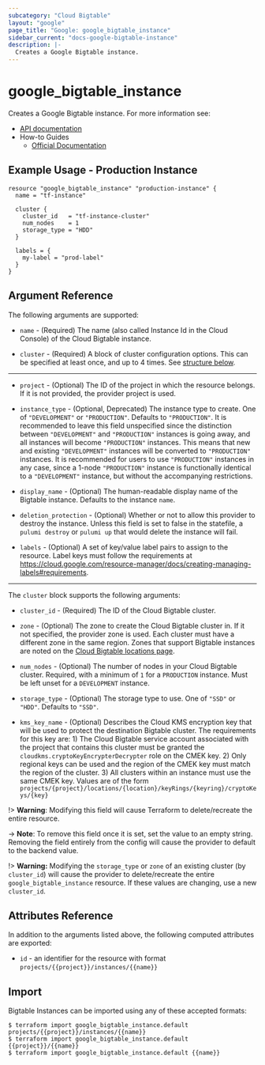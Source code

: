 ```yaml
---
subcategory: "Cloud Bigtable"
layout: "google"
page_title: "Google: google_bigtable_instance"
sidebar_current: "docs-google-bigtable-instance"
description: |-
  Creates a Google Bigtable instance.
---
```


# google_bigtable_instance

Creates a Google Bigtable instance. For more information see:

* [API documentation](https://cloud.google.com/bigtable/docs/reference/admin/rest/v2/projects.instances.clusters)
* How-to Guides
    * [Official Documentation](https://cloud.google.com/bigtable/docs)


## Example Usage - Production Instance

```hcl
resource "google_bigtable_instance" "production-instance" {
  name = "tf-instance"

  cluster {
    cluster_id   = "tf-instance-cluster"
    num_nodes    = 1
    storage_type = "HDD"
  }

  labels = {
    my-label = "prod-label"
  }
}
```


## Argument Reference

The following arguments are supported:

* `name` - (Required) The name (also called Instance Id in the Cloud Console) of the Cloud Bigtable instance.

* `cluster` - (Required) A block of cluster configuration options. This can be specified at least once, and up to 4 times.
See [structure below](#nested_cluster).

-----

* `project` - (Optional) The ID of the project in which the resource belongs. If it
    is not provided, the provider project is used.

* `instance_type` - (Optional, Deprecated) The instance type to create. One of `"DEVELOPMENT"` or `"PRODUCTION"`. Defaults to `"PRODUCTION"`.
    It is recommended to leave this field unspecified since the distinction between `"DEVELOPMENT"` and `"PRODUCTION"` instances is going away,
    and all instances will become `"PRODUCTION"` instances. This means that new and existing `"DEVELOPMENT"` instances will be converted to
    `"PRODUCTION"` instances. It is recommended for users to use `"PRODUCTION"` instances in any case, since a 1-node `"PRODUCTION"` instance
    is functionally identical to a `"DEVELOPMENT"` instance, but without the accompanying restrictions.

* `display_name` - (Optional) The human-readable display name of the Bigtable instance. Defaults to the instance `name`.

* `deletion_protection` - (Optional) Whether or not to allow this provider to destroy the instance. Unless this field is set to false
in the statefile, a `pulumi destroy` or `pulumi up` that would delete the instance will fail.

* `labels` - (Optional) A set of key/value label pairs to assign to the resource. Label keys must follow the requirements at https://cloud.google.com/resource-manager/docs/creating-managing-labels#requirements.


-----

<a name="nested_cluster"></a>The `cluster` block supports the following arguments:

* `cluster_id` - (Required) The ID of the Cloud Bigtable cluster.

* `zone` - (Optional) The zone to create the Cloud Bigtable cluster in. If it not
specified, the provider zone is used. Each cluster must have a different zone in the same region. Zones that support
Bigtable instances are noted on the [Cloud Bigtable locations page](https://cloud.google.com/bigtable/docs/locations).

* `num_nodes` - (Optional) The number of nodes in your Cloud Bigtable cluster.
Required, with a minimum of `1` for a `PRODUCTION` instance. Must be left unset
for a `DEVELOPMENT` instance.

* `storage_type` - (Optional) The storage type to use. One of `"SSD"` or
`"HDD"`. Defaults to `"SSD"`.

* `kms_key_name` - (Optional) Describes the Cloud KMS encryption key that will be used to protect the destination Bigtable cluster. The requirements for this key are: 1) The Cloud Bigtable service account associated with the project that contains this cluster must be granted the `cloudkms.cryptoKeyEncrypterDecrypter` role on the CMEK key. 2) Only regional keys can be used and the region of the CMEK key must match the region of the cluster. 3) All clusters within an instance must use the same CMEK key. Values are of the form `projects/{project}/locations/{location}/keyRings/{keyring}/cryptoKeys/{key}`

!> **Warning**: Modifying this field will cause Terraform to delete/recreate the entire resource. 

-> **Note**: To remove this field once it is set, set the value to an empty string. Removing the field entirely from the config will cause the provider to default to the backend value.

!> **Warning:** Modifying the `storage_type` or `zone` of an existing cluster (by
`cluster_id`) will cause the provider to delete/recreate the entire
`google_bigtable_instance` resource. If these values are changing, use a new
`cluster_id`.

## Attributes Reference

In addition to the arguments listed above, the following computed attributes are exported:

* `id` - an identifier for the resource with format `projects/{{project}}/instances/{{name}}`

## Import

Bigtable Instances can be imported using any of these accepted formats:

```
$ terraform import google_bigtable_instance.default projects/{{project}}/instances/{{name}}
$ terraform import google_bigtable_instance.default {{project}}/{{name}}
$ terraform import google_bigtable_instance.default {{name}}
```
